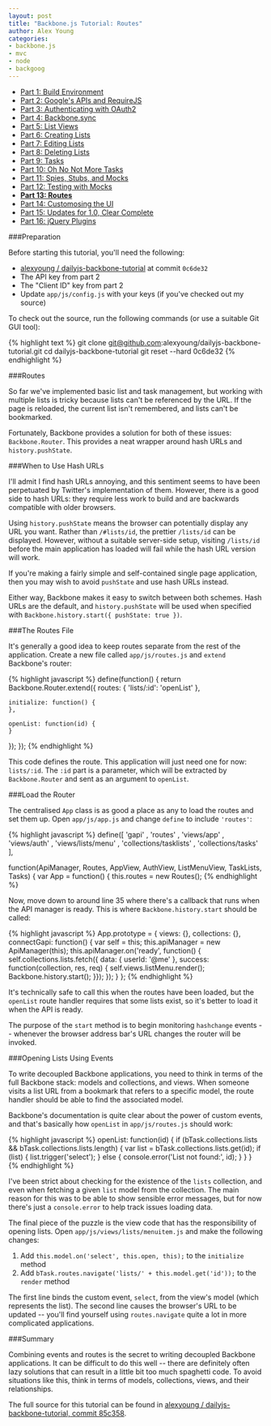 ```yaml
---
layout: post
title: "Backbone.js Tutorial: Routes"
author: Alex Young
categories: 
- backbone.js
- mvc
- node
- backgoog
---
```


<ul class="parts">
  <li><a href="http://dailyjs.com/2012/11/29/backbone-tutorial-1/">Part 1: Build Environment</a></li>
  <li><a href="http://dailyjs.com/2012/12/06/backbone-tutorial-2/">Part 2: Google's APIs and RequireJS</a></li>
  <li><a href="http://dailyjs.com/2012/12/13/backbone-tutorial-3/">Part 3: Authenticating with OAuth2</a></li>
  <li><a href="http://dailyjs.com/2012/12/20/backbone-tutorial-4/">Part 4: Backbone.sync</a></li>
  <li><a href="http://dailyjs.com/2012/12/27/backbone-tutorial-5/">Part 5: List Views</a></li>
  <li><a href="http://dailyjs.com/2013/01/03/backbone-tutorial-6/">Part 6: Creating Lists</a></li>
  <li><a href="http://dailyjs.com/2013/01/10/backbone-tutorial-7/">Part 7: Editing Lists</a></li>
  <li><a href="http://dailyjs.com/2013/01/17/backbone-tutorial-8/">Part 8: Deleting Lists</a></li>
  <li><a href="http://dailyjs.com/2013/01/24/backbone-tutorial-9/">Part 9: Tasks</a></li>
  <li><a href="http://dailyjs.com/2013/01/31/backbone-tutorial-10/">Part 10: Oh No Not More Tasks</a></li>
  <li><a href="http://dailyjs.com/2013/02/07/backbone-tutorial-11/">Part 11: Spies, Stubs, and Mocks</a></li>
  <li><a href="http://dailyjs.com/2013/02/14/backbone-tutorial-12/">Part 12: Testing with Mocks</a></li>
  <li><a href="http://dailyjs.com/2013/03/07/backbone-tutorial-13/"><strong>Part 13: Routes</strong></a></li>
  <li><a href="http://dailyjs.com/2013/03/14/backbone-tutorial-14/">Part 14: Customosing the UI</a></li>
  <li><a href="http://dailyjs.com/2013/03/28/backbone-tutorial-15/">Part 15: Updates for 1.0, Clear Complete</a></li>
  <li><a href="http://dailyjs.com/2013/04/04/backbone-tutorial-16/">Part 16: jQuery Plugins</a></li>
</ul>

###Preparation

Before starting this tutorial, you'll need the following:

* [alexyoung / dailyjs-backbone-tutorial](https://github.com/alexyoung/dailyjs-backbone-tutorial) at commit `0c6de32`
* The API key from part 2
* The "Client ID" key from part 2
* Update `app/js/config.js` with your keys (if you've checked out my source)

To check out the source, run the following commands (or use a suitable Git GUI tool):

{% highlight text %}
git clone git@github.com:alexyoung/dailyjs-backbone-tutorial.git
cd dailyjs-backbone-tutorial
git reset --hard 0c6de32
{% endhighlight %}

###Routes

So far we've implemented basic list and task management, but working with multiple lists is tricky because lists can't be referenced by the URL.  If the page is reloaded, the current list isn't remembered, and lists can't be bookmarked.

Fortunately, Backbone provides a solution for both of these issues: `Backbone.Router`.  This provides a neat wrapper around hash URLs and `history.pushState`.

###When to Use Hash URLs

I'll admit I find hash URLs annoying, and this sentiment seems to have been perpetuated by Twitter's implementation of them.  However, there is a good side to hash URLs: they require less work to build and are backwards compatible with older browsers.

Using `history.pushState` means the browser can potentially display any URL you want.  Rather than `/#lists/id`, the prettier `/lists/id` can be displayed.  However, without a suitable server-side setup, visiting `/lists/id` before the main application has loaded will fail while the hash URL version will work.

If you're making a fairly simple and self-contained single page application, then you may wish to avoid `pushState` and use hash URLs instead.

Either way, Backbone makes it easy to switch between both schemes.  Hash URLs are the default, and `history.pushState` will be used when specified with `Backbone.history.start({ pushState: true })`.

###The Routes File

It's generally a good idea to keep routes separate from the rest of the application.  Create a new file called `app/js/routes.js` and `extend` Backbone's router:

{% highlight javascript %}
define(function() {
  return Backbone.Router.extend({
    routes: {
      'lists/:id': 'openList'
    },

    initialize: function() {
    },

    openList: function(id) {
    }
  });
});
{% endhighlight %}

This code defines the route.  This application will just need one for now: `lists/:id`.  The `:id` part is a parameter, which will be extracted by `Backbone.Router` and sent as an argument to `openList`.

###Load the Router

The centralised `App` class is as good a place as any to load the routes and set them up.  Open `app/js/app.js` and change `define` to include `'routes'`:

{% highlight javascript %}
define([
  'gapi'
, 'routes'
, 'views/app'
, 'views/auth'
, 'views/lists/menu'
, 'collections/tasklists'
, 'collections/tasks'
],

function(ApiManager, Routes, AppView, AuthView, ListMenuView, TaskLists, Tasks) {
  var App = function() {
    this.routes = new Routes();
{% endhighlight %}

Now, move down to around line 35 where there's a callback that runs when the API manager is ready.  This is where `Backbone.history.start` should be called:

{% highlight javascript %}
App.prototype = {
  views: {},
  collections: {},
  connectGapi: function() {
    var self = this;
    this.apiManager = new ApiManager(this);
    this.apiManager.on('ready', function() {
      self.collections.lists.fetch({ data: { userId: '@me' }, success: function(collection, res, req) {
        self.views.listMenu.render();
        Backbone.history.start();
      }});
    });
  }
};
{% endhighlight %}

It's technically safe to call this when the routes have been loaded, but the `openList` route handler requires that some lists exist, so it's better to load it when the API is ready.

The purpose of the `start` method is to begin monitoring `hashchange` events -- whenever the browser address bar's URL changes the router will be invoked.

###Opening Lists Using Events

To write decoupled Backbone applications, you need to think in terms of the full Backbone stack: models and collections, and views.  When someone visits a list URL from a bookmark that refers to a specific model, the route handler should be able to find the associated model.

Backbone's documentation is quite clear about the power of custom events, and that's basically how `openList` in `app/js/routes.js` should work:

{% highlight javascript %}
openList: function(id) {
  if (bTask.collections.lists && bTask.collections.lists.length) {
    var list = bTask.collections.lists.get(id);
    if (list) {
      list.trigger('select');
    } else {
      console.error('List not found:', id);
    }
  }
}
{% endhighlight %}

I've been strict about checking for the existence of the `lists` collection, and even when fetching a given `list` model from the collection.  The main reason for this was to be able to show sensible error messages, but for now there's just a `console.error` to help track issues loading data.

The final piece of the puzzle is the view code that has the responsibility of opening lists.  Open `app/js/views/lists/menuitem.js` and make the following changes:

1. Add `this.model.on('select', this.open, this);` to the `initialize` method
2. Add `bTask.routes.navigate('lists/' + this.model.get('id'));` to the `render` method

The first line binds the custom event, `select`, from the view's model (which represents the list).  The second line causes the browser's URL to be updated -- you'll find yourself using `routes.navigate` quite a lot in more complicated applications.

###Summary

Combining events and routes is the secret to writing decoupled Backbone applications.  It can be difficult to do this well -- there are definitely often lazy solutions that can result in a little bit too much spaghetti code.  To avoid situations like this, think in terms of models, collections, views, and their relationships.

The full source for this tutorial can be found in [alexyoung / dailyjs-backbone-tutorial, commit 85c358](https://github.com/alexyoung/dailyjs-backbone-tutorial/commit/85c35852a2c4e820a9e6e855c30ec83124f8a7f5).

